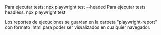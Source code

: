 Para ejecutar tests: npx playwright test --headed
Para ejecutar tests headless: npx playwright test

Los reportes de ejecuciones se guardan en la carpeta "playwright-report" con formato .html para poder ser visualizados en cualquier navegador.